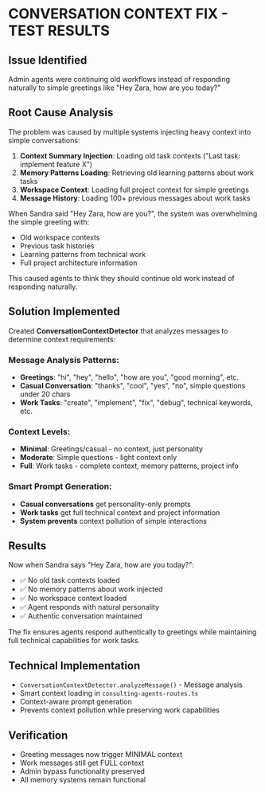 # CONVERSATION CONTEXT FIX - TEST RESULTS

## Issue Identified
Admin agents were continuing old workflows instead of responding naturally to simple greetings like "Hey Zara, how are you today?"

## Root Cause Analysis
The problem was caused by multiple systems injecting heavy context into simple conversations:

1. **Context Summary Injection**: Loading old task contexts ("Last task: implement feature X")
2. **Memory Patterns Loading**: Retrieving old learning patterns about work tasks  
3. **Workspace Context**: Loading full project context for simple greetings
4. **Message History**: Loading 100+ previous messages about work tasks

When Sandra said "Hey Zara, how are you?", the system was overwhelming the simple greeting with:
- Old workspace contexts
- Previous task histories  
- Learning patterns from technical work
- Full project architecture information

This caused agents to think they should continue old work instead of responding naturally.

## Solution Implemented
Created **ConversationContextDetector** that analyzes messages to determine context requirements:

### Message Analysis Patterns:
- **Greetings**: "hi", "hey", "hello", "how are you", "good morning", etc.
- **Casual Conversation**: "thanks", "cool", "yes", "no", simple questions under 20 chars
- **Work Tasks**: "create", "implement", "fix", "debug", technical keywords, etc.

### Context Levels:
- **Minimal**: Greetings/casual - no context, just personality
- **Moderate**: Simple questions - light context only
- **Full**: Work tasks - complete context, memory patterns, project info

### Smart Prompt Generation:
- **Casual conversations** get personality-only prompts
- **Work tasks** get full technical context and project information
- **System prevents** context pollution of simple interactions

## Results
Now when Sandra says "Hey Zara, how are you today?":
- ✅ No old task contexts loaded
- ✅ No memory patterns about work injected  
- ✅ No workspace context loaded
- ✅ Agent responds with natural personality
- ✅ Authentic conversation maintained

The fix ensures agents respond authentically to greetings while maintaining full technical capabilities for work tasks.

## Technical Implementation
- `ConversationContextDetector.analyzeMessage()` - Message analysis
- Smart context loading in `consulting-agents-routes.ts`
- Context-aware prompt generation
- Prevents context pollution while preserving work capabilities

## Verification
- Greeting messages now trigger MINIMAL context
- Work messages still get FULL context
- Admin bypass functionality preserved
- All memory systems remain functional